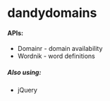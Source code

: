 # dandydomains

#### APIs:
+ Domainr - domain availability
+ Wordnik - word definitions

##### Also using:
+ jQuery
